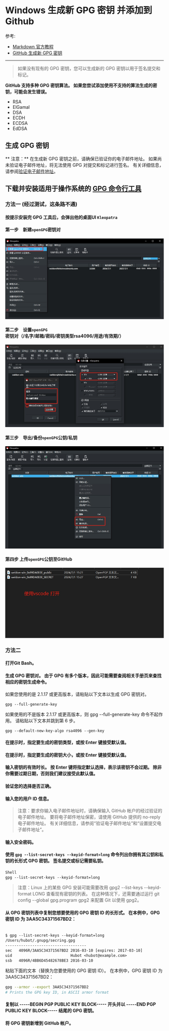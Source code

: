 # Windows 生成新 GPG 密钥 并添加到 Github

参考:

- [Markdown 官方教程](https://markdown.com.cn/basic-syntax/images.html)
- [GitHub 生成新 GPG 密钥](https://docs.github.com/zh/authentication/managing-commit-signature-verification/generating-a-new-gpg-key?platform=windows)

---------------

>如果没有现有的 GPG 密钥，您可以生成新的 GPG 密钥以用于签名提交和标记。

**GitHub 支持多种 GPG 密钥算法。 如果您尝试添加使用不支持的算法生成的密钥，可能会发生错误。**

- RSA
- ElGamal
- DSA
- ECDH
- ECDSA
- EdDSA

## 生成 GPG 密钥
** 注意：**
在生成新 GPG 密钥之前，请确保已验证你的电子邮件地址。 如果尚未验证电子邮件地址，将无法使用 GPG 对提交和标记进行签名。
有关详细信息，请参阅[验证电子邮件地址](https://docs.github.com/zh/account-and-profile/setting-up-and-managing-your-personal-account-on-github/managing-email-preferences/verifying-your-email-address)。

## 下载并安装适用于操作系统的 [GPG 命令行工具](https://www.gnupg.org/download/) 

### 方法一 (经过测试，这条路不通)

#### 按提示安装完 GPG 工具后，会弹出他的桌面UI `Kleopatra`

#### 第一步　新建`openGPG`密钥对
![新建openGPG密钥对](./image/1_create.png)

#### 第二步　设置`openGPG`密钥对（/名字/邮箱/密码/密钥类型rsa4096/用途/有效期/）
![设置openGPG密钥对](./image/2_config.png)

#### 第三步　导出/备份`openGPG`公钥/私钥
![导出openGPG密钥对](./image/3_export.png)

#### 第四步 上传`openGPG`公钥至GitHub
![上传openGPG密钥对](./image/4_upload.png)



### 方法二

#### 打开Git Bash。

#### 生成 GPG 密钥对。 由于 GPG 有多个版本，因此可能需要查阅相关手册页来查找相应的密钥生成命令。

如果您使用的是 2.1.17 或更高版本，请粘贴以下文本以生成 GPG 密钥对。

```Shell
gpg --full-generate-key
```

如果使用的不是版本 2.1.17 或更高版本，则 gpg --full-generate-key 命令不起作用。 请粘贴以下文本并跳到第 6 步。

```Shell
gpg --default-new-key-algo rsa4096 --gen-key
```

#### 在提示时，指定要生成的密钥类型，或按 Enter 键接受默认值。

#### 在提示时，指定要生成的密钥大小，或按 Enter 键接受默认值。

#### 输入密钥的有效时长。 按 Enter 键将指定默认选择，表示该密钥不会过期。 除非你需要过期日期，否则我们建议接受此默认值。

#### 验证您的选择是否正确。

#### 输入您的用户 ID 信息。

> 注意：要求你输入电子邮件地址时，请确保输入 GitHub 帐户的经过验证的电子邮件地址。 要将电子邮件地址保密，请使用 GitHub 提供的 no-reply 电子邮件地址。 有关详细信息，请参阅“验证电子邮件地址”和“设置提交电子邮件地址”。

#### 输入安全密码。

#### 使用 `gpg --list-secret-keys --keyid-format=long` 命令列出你拥有其公钥和私钥的长形式 GPG 密钥。 签名提交或标记需要私钥。

```
Shell
gpg --list-secret-keys --keyid-format=long
```

>注意：Linux 上的某些 GPG 安装可能需要改用 gpg2 --list-keys --keyid-format LONG 查看现有密钥的列表。 在这种情况下，还需要通过运行 git config --global gpg.program gpg2 来配置 Git 以使用 gpg2。

#### 从 GPG 密钥列表中复制您想要使用的 GPG 密钥 ID 的长形式。 在本例中，GPG 密钥 ID 为 3AA5C34371567BD2：

```Shell

$ gpg --list-secret-keys --keyid-format=long
/Users/hubot/.gnupg/secring.gpg
------------------------------------
sec   4096R/3AA5C34371567BD2 2016-03-10 [expires: 2017-03-10]
uid                          Hubot <hubot@example.com>
ssb   4096R/4BB6D45482678BE3 2016-03-10
```

粘贴下面的文本（替换为您要使用的 GPG 密钥 ID）。 在本例中，GPG 密钥 ID 为 3AA5C34371567BD2：

```bash
gpg --armor --export 3AA5C34371567BD2
# Prints the GPG key ID, in ASCII armor format
```

#### 复制以 -----BEGIN PGP PUBLIC KEY BLOCK----- 开头并以 -----END PGP PUBLIC KEY BLOCK----- 结尾的 GPG 密钥。

#### 将 GPG 密钥新增到 GitHub 帐户。